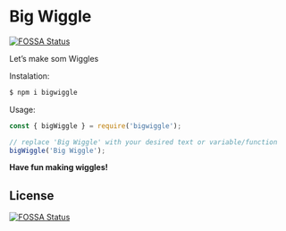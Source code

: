 # Big Wiggle
[![FOSSA Status](https://app.fossa.com/api/projects/git%2Bgithub.com%2Fslovak-cat%2FbigWiggle.svg?type=shield)](https://app.fossa.com/projects/git%2Bgithub.com%2Fslovak-cat%2FbigWiggle?ref=badge_shield)


Let’s make som Wiggles

Instalation:

```bash
$ npm i bigwiggle
```

Usage:

```javascript
const { bigWiggle } = require('bigwiggle');

// replace 'Big Wiggle' with your desired text or variable/function
bigWiggle('Big Wiggle');
```

**Have fun making wiggles!**


## License
[![FOSSA Status](https://app.fossa.com/api/projects/git%2Bgithub.com%2Fslovak-cat%2FbigWiggle.svg?type=large)](https://app.fossa.com/projects/git%2Bgithub.com%2Fslovak-cat%2FbigWiggle?ref=badge_large)